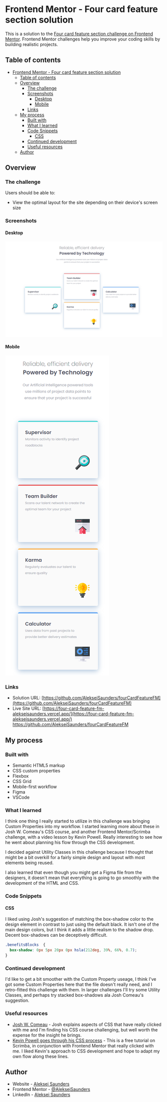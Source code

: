 # Frontend Mentor - Four card feature section solution

This is a solution to the [Four card feature section challenge on Frontend Mentor](https://www.frontendmentor.io/challenges/four-card-feature-section-weK1eFYK). Frontend Mentor challenges help you improve your coding skills by building realistic projects. 

## Table of contents

- [Frontend Mentor - Four card feature section solution](#frontend-mentor---four-card-feature-section-solution)
  - [Table of contents](#table-of-contents)
  - [Overview](#overview)
    - [The challenge](#the-challenge)
    - [Screenshots](#screenshots)
      - [Desktop](#desktop)
      - [Mobile](#mobile)
    - [Links](#links)
  - [My process](#my-process)
    - [Built with](#built-with)
    - [What I learned](#what-i-learned)
    - [Code Snippets](#code-snippets)
      - [CSS](#css)
    - [Continued development](#continued-development)
    - [Useful resources](#useful-resources)
  - [Author](#author)

## Overview

### The challenge

Users should be able to:

- View the optimal layout for the site depending on their device's screen size

### Screenshots

#### Desktop
![](./images/2021-10-24%2018_30_54-Four%20Card%20Feature.png)

#### Mobile
![](./images/four-card-feature-fm-git-vertical-alekseisaunders.vercel.app.png)


### Links

- Solution URL: [https://github.com/AlekseiSaunders/fourCardFeatureFM](https://github.com/AlekseiSaunders/fourCardFeatureFM)
- Live Site URL: [https://four-card-feature-fm-alekseisaunders.vercel.app/](https://four-card-feature-fm-alekseisaunders.vercel.app/)
https://github.com/AlekseiSaunders/fourCardFeatureFM

## My process

### Built with

- Semantic HTML5 markup
- CSS custom properties
- Flexbox
- CSS Grid
- Mobile-first workflow
- Figma
- VSCode

### What I learned

I think one thing I really started to utilize in this challenge was bringing Custom Properties into my workflow. I started learning more about these in Josh W. Comeau's CSS course, and another Frontend Mentor/Scrimba challenge, with a video lesson by Kevin Powell. Really interesting to see how he went about planning his flow through the CSS development.

I decided against Utility Classes in this challenge because I thought that might be a bit overkill for a fairly simple design and layout with most elements being reused. 

I also learned that even though you might get a Figma file from the designers, it doesn't mean that everything is going to go smoothly with the development of the HTML and CSS.

### Code Snippets
#### CSS
I liked using Josh's suggestion of matching the box-shadow color to the design element in contrast to just using the default black. It isn't one of the main design colors, but I think it adds a little realism to the shadow drop. Decent box-shadows can be deceptively difficult.
```css
.benefitsBlocks  {
  box-shadow: 0px 5px 20px 0px hsla(212deg, 39%, 66%, 0.7);
}
```

### Continued development

I'd like to get a bit smoother with the Custom Property useage, I think I've got some Custom Properties here that the file doesn't really need, and I retro-fitted this challenge with them. In larger challenges I'll try some Utility Classes, and perhaps try stacked box-shadows ala Josh Comeau's suggestion.

### Useful resources

- [Josh W. Comeau](https://www.joshwcomeau.com/) - Josh explains aspects of CSS that have really clicked with me and I'm finding his CSS course challenging, but well worth the expense for the insight he brings.
- [Kevin Powell goes through his CSS process](https://scrimba.com/learn/spacetravel/introduction-co9754ea5b87864fba221a504) - This is a free tutorial on Scrimba, in conjunction with Frontend Mentor that really clicked with me. I liked Kevin's approach to CSS development and hope to adapt my own flow along these lines.

## Author

- Website - [Aleksei Saunders](https://www.your-site.com)
- Frontend Mentor - [@AlekseiSaunders](https://www.frontendmentor.io/profile/AlekseiSaunders)
- LinkedIn - [Aleksei Saunders](https://www.linkedin.com/in/alekseisaunders/)
  
